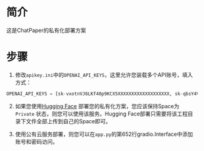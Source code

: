 # 简介

这是ChatPaper的私有化部署方案

# 步骤

1. 修改`apikey.ini`中的`OPENAI_API_KEYS`，这里允许您装载多个API账号，填入方式：
```python
OPENAI_API_KEYS = [sk-vxotnVJ6LKf40p9KCX5XXXXXXXXXXXXXXXXXXX, sk-qbsY4V9i9XXXXXXXXXXXXXXXXXXXXXXXXXXX]
```

2. 如果您使用[Hugging Face](https://huggingface.co/) 部署您的私有化方案，您应该保持Space为`Private` 状态，则您可以使用该服务。Hugging Face部署只需要将该工程目录下文件全部上传到自己的Space即可。

3. 使用公有云服务部署，则您可以在`app.py`的第652行gradio.Interface中添加账号和密码访问。
